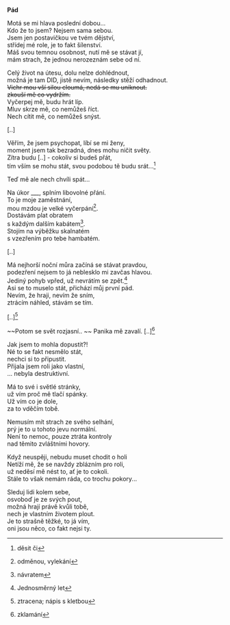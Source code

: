 __Pád__

Motá se mi hlava poslední dobou...  
Kdo že to jsem? Nejsem sama sebou.  
Jsem jen postavičkou ve tvém dějství,  
střídej mé role, je to fakt šílenství.  
Máš svou temnou osobnost, nutí mě se stávat jí,  
mám strach, že jednou nerozeznám sebe od ní.

Celý život na útesu, dolu nelze dohlédnout,  
možná je tam DID, jistě nevím, následky stěží odhadnout.  
~~Vichr mou vší silou cloumá, nedá se mu uniknout.~~  
~~zkouší mě co vydržím.~~  
Vyčerpej mě, budu hrát líp.  
Mluv skrze mě, co nemůžeš říct.  
Nech cítit mě, co nemůžeš snýst.  

[..]  

Věřím, že jsem psychopat, líbí se mi ženy,  
moment jsem tak bezradná, dnes mohu ničit světy.  
Zítra budu [..] - cokoliv si budeš přát,  
tím vším se mohu stát, svou podobou tě budu srát...[^5]  

Teď mě ale nech chvíli spát...  

Na úkor ___, splním libovolné přání.  
To je moje zaměstnání,  
mou mzdou je velké vyčerpání[^1].  
Dostávám plat obratem  
s každým dalším kabátem[^2].  
Stojím na výběžku skalnatém  
s vzezřením pro tebe hambatém.  

[..]  

Má nejhorší noční můra začíná se stávat pravdou,  
podezření nejsem to já neblesklo mi zavčas hlavou.  
Jediný pohyb vpřed, už nevrátím se zpět.[^6]  
Asi se to muselo stát, přichází můj první pád.  
Nevím, že hraji, nevím že sním,  
ztrácím náhled, stávám se tím.  

[..][^3]  

~~Potom se svět rozjasní..  ~~
Panika mě zavalí.
[..][^4]
 
Jak jsem to mohla dopustit?!  
Né to se fakt nesmělo stát,  
nechci si to připustit.  
Přijala jsem roli jako vlastní,  
... nebyla destruktivní.  

Má to své i světlé stránky,  
už vím proč mě tlačí spánky.  
Už vím co je dole,  
za to vděčím tobě.  

Nemusím mít strach ze svého selhání,  
prý je to u tohoto jevu normální.  
Není to nemoc, pouze ztráta kontroly  
nad těmito zvláštními hovory.  

Když neuspěji, nebudu muset chodit o holi  
Netíží mě, že se navždy zblázním pro roli,  
už neděsí mě nést to, ať je to cokoli.  
Stále to však nemám ráda, co trochu pokory...

Sleduj lidi kolem sebe,  
osvoboď je ze svých pout,  
možná hrají právě kvůli tobě,  
nech je vlastním životem plout.  
Je to strašně těžké, to já vím,  
oni jsou něco, co fakt nejsi ty.  

[^1]: odměnou, vylekání
[^2]: návratem
[^3]: ztracena; nápis s kletbou
[^4]: zklamání  
[^5]: děsit či 
[^6]: Jednosměrný let

